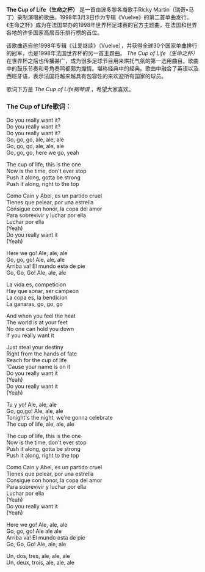 

**The Cup of Life（生命之杯）** 是一首由波多黎各裔歌手Ricky
Martin（瑞奇•马丁）录制演唱的歌曲。1998年3月3日作为专辑《Vuelve》的第二首单曲发行。《生命之杯》成为在法国举办的1998年世界杯足球赛的官方主题曲，在法国和世界各地的许多国家高居音乐排行榜的首位。  
  
该歌曲选自他1998年专辑《让爱继续》（Vuelve），并获得全球30个国家单曲排行的冠军，也是1998年法国世界杯的另一首主题曲。 _The Cup of
Life（生命之杯）_
在世界杯之后也传播甚广，成为很多足球节目用来烘托气氛的第一选用曲目。歌曲中的鼓乐节奏和号角奏鸣都颇为煽情。堪称经典中的经典。歌曲中融合了英语以及西班牙语，表示法国将越来越具有包容性的来欢迎所有国家的球员。  
  
歌词下方是 _The Cup of Life钢琴谱_ ，希望大家喜欢。

### The Cup of Life歌词：

Do you really want it?  
Do you really want it?  
Do you really want it?  
Go, go, go, ale, ale, ale  
Go, go, go, ale, ale, ale  
Go, go, go, here we go, yeah

The cup of life, this is the one  
Now is the time, don't ever stop  
Push it along, gotta be strong  
Push it along, right to the top

Como Cain y Abel, es un partido cruel  
Tienes que pelear, por una estrella  
Consigue con honor, la copa del amor  
Para sobrevivir y luchar por ella  
Luchar por ella  
(Yeah)  
Do you really want it  
(Yeah)

Here we go! Ale, ale, ale  
Go, go, go! Ale, ale, ale  
Arriba va! El mundo esta de pie  
Go, Go, Go! Ale, ale, ale

La vida es, competicion  
Hay que sonar, ser campeon  
La copa es, la bendicion  
La ganaras, go, go, go

And when you feel the heat  
The world is at your feet  
No one can hold you down  
If you really want it

Just steal your destiny  
Right from the hands of fate  
Reach for the cup of life  
'Cause your name is on it  
Do you really want it  
(Yeah)  
Do you really want it  
(Yeah)

Tu y yo! Ale, ale, ale  
Go, go,go! Ale, ale, ale  
Tonight's the night, we're gonna celebrate  
The cup of life, ale, ale, ale

The cup of life, this is the one  
Now is the time, don't ever stop  
Push it along, gotta be strong  
Push it along, right to the top

Como Cain y Abel, es un partido cruel  
Tienes que pelear, por una estrella  
Consigue con honor, la copa del amor  
Para sobrevivir y luchar por ella  
Luchar por ella  
(Yeah)  
Do you really want it  
(Yeah)

Here we go! Ale, ale, ale  
Go, go, go! Ale ale ale  
Arriba va! El mundo esta de pie  
Go, Go, Go! Ale, ale, ale

Un, dos, tres, ale, ale, ale  
Un, deux, trois, ale, ale, ale

